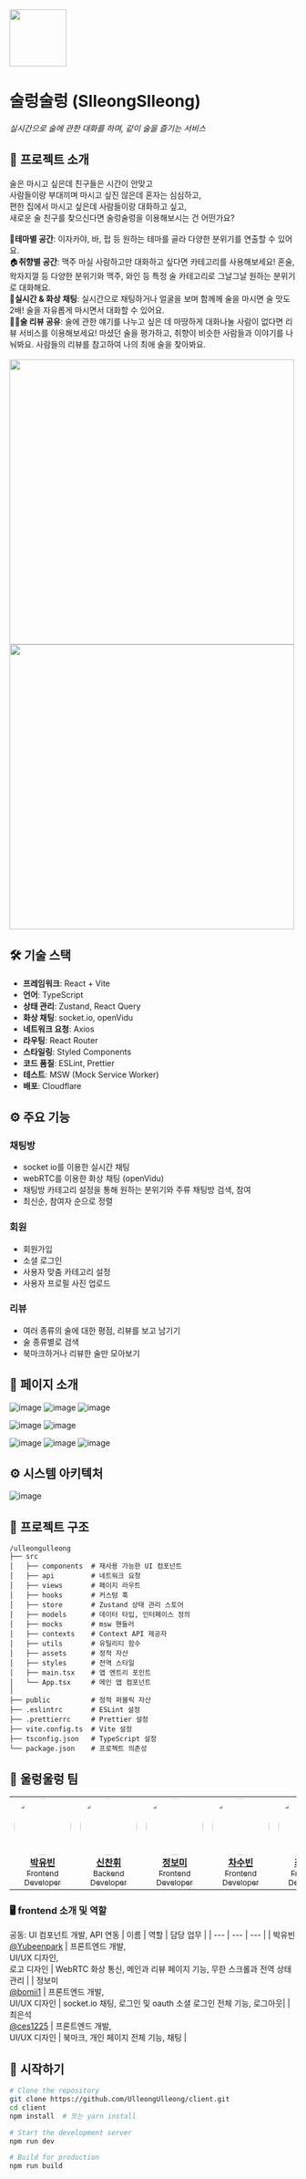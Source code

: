 
<img src="https://github.com/user-attachments/assets/a5baf122-2d73-4dbb-aeb2-e7f25f5d7279" width="100" height="100"/>

# **술렁술렁 (SlleongSlleong)**
*실시간으로 술에 관한 대화를 하며, 같이 술을 즐기는 서비스*


## 🚀 프로젝트 소개

술은 마시고 싶은데 친구들은 시간이 안맞고<br> 사람들이랑 부대끼며 마시고 싶진 않은데 혼자는 심심하고,<br> 편한 집에서 마시고 싶은데 사람들이랑 대화하고 싶고, <br>새로운 술 친구를 찾으신다면 술렁술렁을 이용해보시는 건 어떤가요?
<br><br>
🍷<strong>테마별 공간</strong>: 이자카야, 바, 펍 등 원하는 테마를 골라 다양한 분위기를 연출할 수 있어요. <br>
🏠<strong>취향별 공간</strong>: 맥주 마실 사람하고만 대화하고 싶다면 카테고리를 사용해보세요! 혼술, 왁자지껄 등 다양한 분위기와 맥주, 와인 등 특정 술 카테고리로 그날그날 원하는 분위기로 대화해요.  <br>
💬<strong>실시간 & 화상 채팅</strong>: 실시간으로 채팅하거나 얼굴을 보며 함께께 술을 마시면 술 맛도 2배! 술을 자유롭게 마시면서 대화할 수 있어요.<br>
👍🏼<strong>술 리뷰 공유</strong>: 술에 관한 얘기를 나누고 싶은 데 마땅하게 대화나눌 사람이 없다면 리뷰 서비스를 이용해보세요! 마셨던 술을 평가하고, 취향이 비슷한 사람들과 이야기를 나눠봐요. 사람들의 리뷰를 참고하여 나의 최애 술을 찾아봐요.
<br><br><img src="https://github.com/user-attachments/assets/04c6cd10-2680-464a-840d-4d05487e77b9" width="500" height="500"/>
<img src="https://github.com/user-attachments/assets/60db3e1c-6dda-46ab-9c0f-edb7504319cc" width="500" height="500"/>
## 🛠️ 기술 스택

- **프레임워크**: React + Vite
- **언어**: TypeScript
- **상태 관리**: Zustand, React Query
- **화상 채팅**: socket.io, openVidu
- **네트워크 요청**: Axios
- **라우팅**: React Router
- **스타일링**: Styled Components
- **코드 품질**: ESLint, Prettier
- **테스트**: MSW (Mock Service Worker)
- **배포**: Cloudflare

## ⚙️ 주요 기능
### 채팅방
- socket io를 이용한 실시간 채팅
- webRTC를 이용한 화상 채팅 (openVidu)
- 채팅방 카테고리 설정을 통해 원하는 분위기와 주류 채팅방 검색, 참여
- 최신순, 참여자 순으로 정렬

### 회원
- 회원가입
- 소셜 로그인 
- 사용자 맞춤 카테고리 설정 
- 사용자 프로필 사진 업로드


### 리뷰
- 여러 종류의 술에 대한 평점, 리뷰를 보고 남기기
- 술 종류별로 검색
- 북마크하거나 리뷰한 술만 모아보기


## 👀 페이지 소개
![image](https://github.com/user-attachments/assets/7a39b702-1cfe-444e-b529-3fd5ccff37f3)
![image](https://github.com/user-attachments/assets/d4b34d0a-3074-43eb-bd79-2368bcf30211)
![image](https://github.com/user-attachments/assets/2ccd1030-c6fb-4588-a054-624144b39cd2)


![image](https://github.com/user-attachments/assets/8128ed2b-17d8-4bbf-b347-ed857e1a833b)
![image](https://github.com/user-attachments/assets/199fc67e-fdea-4258-9158-b5115ea8b9a0)

![image](https://github.com/user-attachments/assets/5304cde6-aa29-4761-9589-1f0d4b175a8c)
![image](https://github.com/user-attachments/assets/356b703b-7745-418a-96d4-249499dbb08a)
![image](https://github.com/user-attachments/assets/69d20ab4-5612-4300-91c7-23e2cdfc9a9d)


## ⚙️ 시스템 아키텍처 
![image](https://github.com/user-attachments/assets/7eb8d920-a38d-4d24-9fcb-1d405a68f363)


## 📂 프로젝트 구조

```
/ulleongulleong
├── src
│   ├── components  # 재사용 가능한 UI 컴포넌트
│   ├── api         # 네트워크 요청
│   ├── views       # 페이지 라우트
│   ├── hooks       # 커스텀 훅
│   ├── store       # Zustand 상태 관리 스토어
│   ├── models      # 데이터 타입, 인터페이스 정의
│   ├── mocks       # msw 핸들러
│   ├── contexts    # Context API 제공자
│   ├── utils       # 유틸리티 함수
│   ├── assets      # 정적 자산
│   ├── styles      # 전역 스타일
│   ├── main.tsx    # 앱 엔트리 포인트
│   └── App.tsx     # 메인 앱 컴포넌트
│
├── public          # 정적 퍼블릭 자산
├── .eslintrc       # ESLint 설정
├── .prettierrc     # Prettier 설정
├── vite.config.ts  # Vite 설정
├── tsconfig.json   # TypeScript 설정
└── package.json    # 프로젝트 의존성
```

## 👥 울렁울렁 팀

<table>
  <tr>
    <!-- 김철수 -->
    <td align="center">
      <a href="https://github.com/Yubeenpark">
        <img src="https://github.com/Yubeenpark.png" width="100" style="border-radius:50%"><br>
        <b>박유빈</b><br>
        <sub>Frontend Developer</sub>
      </a>
    </td>
    <td align="center">
      <a href="https://github.com/schxo99">
        <img src="https://github.com/schxo99.png" width="100" style="border-radius:50%"><br>
        <b>신찬휘  </b><br>
        <sub>Backend Developer</sub>
      </a>
    </td>
    <td align="center">
      <a href="https://github.com/bomii1">
        <img src="https://github.com/bomii1.png" width="100" style="border-radius:50%"><br>
        <b>정보미</b><br>
        <sub>Frontend Developer</sub>
      </a>
    </td>
    <!-- 정수빈 -->
    <td align="center">
      <a href="https://github.com/subinggrae">
        <img src="https://github.com/subinggrae.png" width="100" style="border-radius:50%"><br>
        <b>차수빈  </b><br>
        <sub>Frontend Developer</sub>
      </a>
    </td>
    <td align="center">
      <a href="https://github.com/ces1225">
        <img src="https://github.com/ces1225.png" width="100" style="border-radius:50%"><br>
        <b>최은석 </b><br>
        <sub>Frontend Developer</sub>
      </a>
    </td>
  </tr>
</table>


### 🖥️ frontend 소개 및 역할
공동: UI 컴포넌트 개발, API 연동
| 이름 | 역할 | 담당 업무 |
| --- | --- | --- |
| 박유빈<br>[@Yubeenpark](https://github.com/Yubeenpark) | 프론트엔드 개발,<br>UI/UX 디자인, <br>로고 디자인 | WebRTC 화상 통신, 메인과 리뷰 페이지 기능, 무한 스크롤과 전역 상태 관리 |
| 정보미<br>[@bomii1](https://github.com/bomii1) | 프론트엔드 개발, <br> UI/UX 디자인 | socket.io 채팅, 로그인 및  oauth 소셜 로그인 전체 기능, 로그아웃|
| 최은석<br>[@ces1225](https://github.com/ces1225) | 프론트엔드 개발, <br> UI/UX 디자인 |  북마크, 개인 페이지 전체 기능, 채팅 |

## 🚀 시작하기

```bash
# Clone the repository
git clone https://github.com/UlleongUlleong/client.git
cd client
npm install  # 또는 yarn install

# Start the development server
npm run dev

# Build for production
npm run build
```


